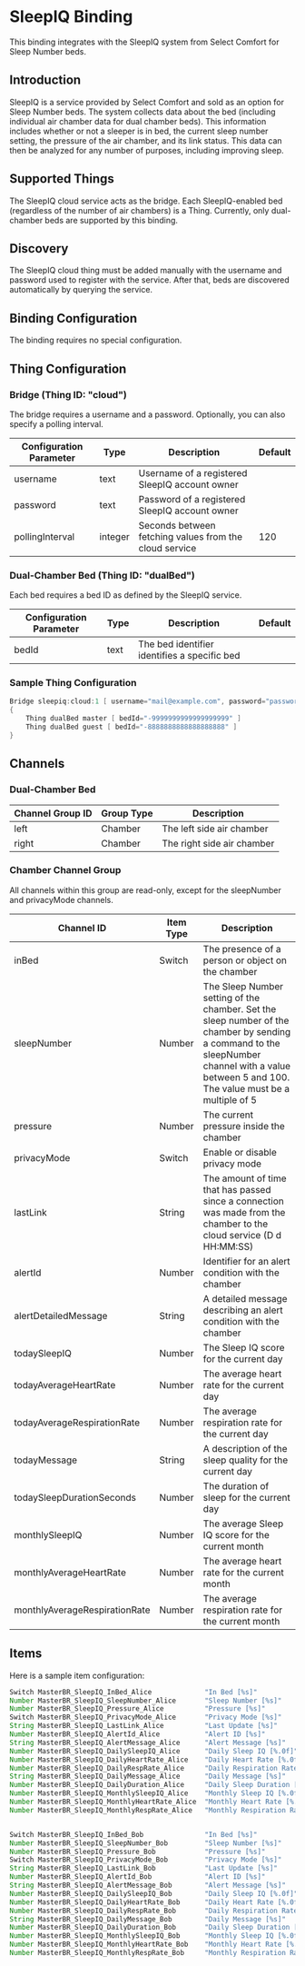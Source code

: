 # SleepIQ Binding

This binding integrates with the SleepIQ system from Select Comfort for Sleep Number beds.

## Introduction

SleepIQ is a service provided by Select Comfort and sold as an option for Sleep Number beds.
The system collects data about the bed (including individual air chamber data for dual chamber beds).
This information includes whether or not a sleeper is in bed, the current sleep number setting, the pressure of the air chamber, and its link status.
This data can then be analyzed for any number of purposes, including improving sleep.

## Supported Things

The SleepIQ cloud service acts as the bridge.
Each SleepIQ-enabled bed (regardless of the number of air chambers) is a Thing.
Currently, only dual-chamber beds are supported by this binding.

## Discovery

The SleepIQ cloud thing must be added manually with the username and password used to register with the service.
After that, beds are discovered automatically by querying the service.

## Binding Configuration

The binding requires no special configuration.

## Thing Configuration

### Bridge (Thing ID: "cloud")

The bridge requires a username and a password.
Optionally, you can also specify a polling interval.

| Configuration Parameter | Type    | Description                                            | Default |
|-------------------------|---------|--------------------------------------------------------|---------|
| username                | text    | Username of a registered SleepIQ account owner         |         |
| password                | text    | Password of a registered SleepIQ account owner         |         |
| pollingInterval         | integer | Seconds between fetching values from the cloud service | 120     |

### Dual-Chamber Bed (Thing ID: "dualBed")

Each bed requires a bed ID as defined by the SleepIQ service.

| Configuration Parameter | Type    | Description                                  | Default |
|-------------------------|---------|----------------------------------------------|---------|
| bedId                   | text    | The bed identifier identifies a specific bed |         |

### Sample Thing Configuration

```java
Bridge sleepiq:cloud:1 [ username="mail@example.com", password="password", pollingInterval=120 ]
{
    Thing dualBed master [ bedId="-9999999999999999999" ]
    Thing dualBed guest [ bedId="-8888888888888888888" ]
}
```

## Channels

### Dual-Chamber Bed

| Channel Group ID | Group Type | Description                |
|------------------|------------|----------------------------|
| left             | Chamber    | The left side air chamber  |
| right            | Chamber    | The right side air chamber |

### Chamber Channel Group

All channels within this group are read-only, except for the sleepNumber and privacyMode channels.

| Channel ID                        | Item Type | Description  |
|-----------------------------------|-----------|---------------------------------------------------------------------------------------------------------------------|
| inBed                             | Switch    | The presence of a person or object on the chamber  |
| sleepNumber                       | Number    | The Sleep Number setting of the chamber. Set the sleep number of the chamber by sending a command to the sleepNumber channel with a value between 5 and 100. The value must be a multiple of 5  |
| pressure                          | Number    | The current pressure inside the chamber |
| privacyMode                       | Switch    | Enable or disable privacy mode |
| lastLink                          | String    | The amount of time that has passed since a connection was made from the chamber to the cloud service (D d HH:MM:SS) |
| alertId                           | Number    | Identifier for an alert condition with the chamber |
| alertDetailedMessage              | String    | A detailed message describing an alert condition with the chamber |
| todaySleepIQ                      | Number    | The Sleep IQ score for the current day |
| todayAverageHeartRate             | Number    | The average heart rate for the current day |
| todayAverageRespirationRate       | Number    | The average respiration rate for the current day |
| todayMessage                      | String    | A description of the sleep quality for the current day |
| todaySleepDurationSeconds         | Number    | The duration of sleep for the current day |
| monthlySleepIQ                    | Number    | The average Sleep IQ score for the current month |
| monthlyAverageHeartRate           | Number    | The average heart rate for the current month |
| monthlyAverageRespirationRate     | Number    | The average respiration rate for the current month |

## Items

Here is a sample item configuration:

```java
Switch MasterBR_SleepIQ_InBed_Alice             "In Bed [%s]"                     { channel="sleepiq:dualBed:1:master:left#inBed" }
Number MasterBR_SleepIQ_SleepNumber_Alice       "Sleep Number [%s]"               { channel="sleepiq:dualBed:1:master:left#sleepNumber" }
Number MasterBR_SleepIQ_Pressure_Alice          "Pressure [%s]"                   { channel="sleepiq:dualBed:1:master:left#pressure" }
Switch MasterBR_SleepIQ_PrivacyMode_Alice       "Privacy Mode [%s]"               { channel="sleepiq:dualBed:1:master:left#privacyMode" }
String MasterBR_SleepIQ_LastLink_Alice          "Last Update [%s]"                { channel="sleepiq:dualBed:1:master:left#lastLink" }
Number MasterBR_SleepIQ_AlertId_Alice           "Alert ID [%s]"                   { channel="sleepiq:dualBed:1:master:left#alertId" }
String MasterBR_SleepIQ_AlertMessage_Alice      "Alert Message [%s]"              { channel="sleepiq:dualBed:1:master:left#alertDetailedMessage" }
Number MasterBR_SleepIQ_DailySleepIQ_Alice      "Daily Sleep IQ [%.0f]"           { channel="sleepiq:dualBed:1:master:left#todaySleepIQ" }
Number MasterBR_SleepIQ_DailyHeartRate_Alice    "Daily Heart Rate [%.0f]"         { channel="sleepiq:dualBed:1:master:left#todayAverageHeartRate" }
Number MasterBR_SleepIQ_DailyRespRate_Alice     "Daily Respiration Rate [%.0f]"   { channel="sleepiq:dualBed:1:master:left#todayAverageRespirationRate"}
String MasterBR_SleepIQ_DailyMessage_Alice      "Daily Message [%s]"              { channel="sleepiq:dualBed:1:master:left#todayMessage"}
Number MasterBR_SleepIQ_DailyDuration_Alice     "Daily Sleep Duration [%.0f]"     { channel="sleepiq:dualBed:1:master:left#todaySleepDurationSeconds"}
Number MasterBR_SleepIQ_MonthlySleepIQ_Alice    "Monthly Sleep IQ [%.0f]"         { channel="sleepiq:dualBed:1:master:left#monthlySleepIQ"}
Number MasterBR_SleepIQ_MonthlyHeartRate_Alice  "Monthly Heart Rate [%.0f]"       { channel="sleepiq:dualBed:1:master:left#monthlyAverageHeartRate"}
Number MasterBR_SleepIQ_MonthlyRespRate_Alice   "Monthly Respiration Rate [%.0f]" { channel="sleepiq:dualBed:1:master:left#monthlyAverageRespirationRate"}


Switch MasterBR_SleepIQ_InBed_Bob               "In Bed [%s]"                     { channel="sleepiq:dualBed:1:master:right#inBed" }
Number MasterBR_SleepIQ_SleepNumber_Bob         "Sleep Number [%s]"               { channel="sleepiq:dualBed:1:master:right#sleepNumber" }
Number MasterBR_SleepIQ_Pressure_Bob            "Pressure [%s]"                   { channel="sleepiq:dualBed:1:master:right#pressure" }
Switch MasterBR_SleepIQ_PrivacyMode_Bob         "Privacy Mode [%s]"               { channel="sleepiq:dualBed:1:master:right#privacyMode" }
String MasterBR_SleepIQ_LastLink_Bob            "Last Update [%s]"                { channel="sleepiq:dualBed:1:master:right#lastLink" }
Number MasterBR_SleepIQ_AlertId_Bob             "Alert ID [%s]"                   { channel="sleepiq:dualBed:1:master:right#alertId" }
String MasterBR_SleepIQ_AlertMessage_Bob        "Alert Message [%s]"              { channel="sleepiq:dualBed:1:master:right#alertDetailedMessage" }
Number MasterBR_SleepIQ_DailySleepIQ_Bob        "Daily Sleep IQ [%.0f]"           { channel="sleepiq:dualBed:1:master:right#todaySleepIQ" }
Number MasterBR_SleepIQ_DailyHeartRate_Bob      "Daily Heart Rate [%.0f]"         { channel="sleepiq:dualBed:1:master:right#todayAverageHeartRate" }
Number MasterBR_SleepIQ_DailyRespRate_Bob       "Daily Respiration Rate [%.0f]"   { channel="sleepiq:dualBed:1:master:right#todayAverageRespirationRate"}
String MasterBR_SleepIQ_DailyMessage_Bob        "Daily Message [%s]"              { channel="sleepiq:dualBed:1:master:right#todayMessage"}
Number MasterBR_SleepIQ_DailyDuration_Bob       "Daily Sleep Duration [%.0f]"     { channel="sleepiq:dualBed:1:master:right#todaySleepDurationSeconds"}
Number MasterBR_SleepIQ_MonthlySleepIQ_Bob      "Monthly Sleep IQ [%.0f]"         { channel="sleepiq:dualBed:1:master:right#monthlySleepIQ"}
Number MasterBR_SleepIQ_MonthlyHeartRate_Bob    "Monthly Heart Rate [%.0f]"       { channel="sleepiq:dualBed:1:master:right#monthlyAverageHeartRate"}
Number MasterBR_SleepIQ_MonthlyRespRate_Bob     "Monthly Respiration Rate [%.0f]" { channel="sleepiq:dualBed:1:master:right#monthlyAverageRespirationRate"}
```
